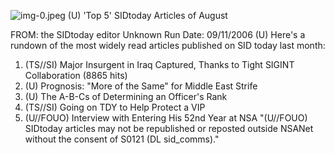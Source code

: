 ![img-0.jpeg](img-0.jpeg)
(U) 'Top 5' SIDtoday Articles of August

FROM: the SIDtoday editor
Unknown
Run Date: 09/11/2006
(U) Here's a rundown of the most widely read articles published on SID today last month:

1. (TS//SI) Major Insurgent in Iraq Captured, Thanks to Tight SIGINT Collaboration (8865 hits)
2. (U) Prognosis: "More of the Same" for Middle East Strife
3. (U) The A-B-Cs of Determining an Officer's Rank
4. (TS//SI) Going on TDY to Help Protect a VIP
5. (U//FOUO) Interview with Entering His 52nd Year at NSA
"(U//FOUO) SIDtoday articles may not be republished or reposted outside NSANet without the consent of S0121 (DL sid_comms)."
